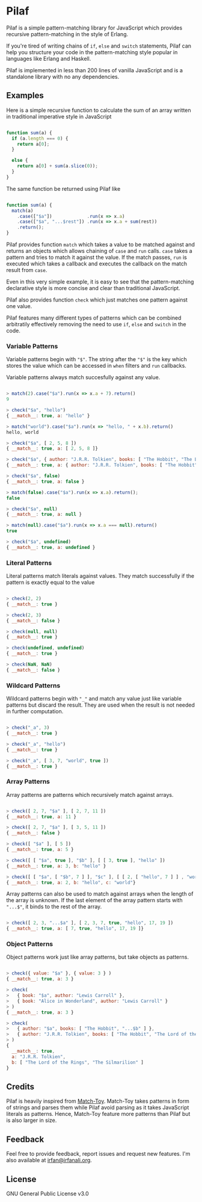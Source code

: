# Pilaf
Pilaf is a simple pattern-matching library for JavaScript which provides
recursive pattern-matching in the style of Erlang.

If you're tired of writing chains of `if`, `else` and `switch` statements,
Pilaf can help you structure your code in the pattern-matching style popular in
languages like Erlang and Haskell.

Pilaf is implemented in less than 200 lines of vanilla JavaScript and is a
standalone library with no any dependencies.

## Examples

Here is a simple recursive function to calculate the sum of an array written in
traditional imperative style in JavaScript

```javascript

function sum(a) {
  if (a.length === 0) {
    return a[0];
  }

  else {
    return a[0] + sum(a.slice(0));
  }
}

```

The same function be returned using Pilaf like

```javascript

function sum(a) {
  match(a)
    .case(["$a"])             .run(x => x.a)
    .case(["$a", "...$rest"]) .run(x => x.a + sum(rest))
    .return();
}

```

Pilaf provides function `match` which takes a value to be matched against and
returns an objects which allows chaining of `case` and `run` calls. `case`
takes a pattern and tries to match it against the value. If the match passes,
`run` is executed which takes a callback and executes the callback on the match
result from `case`.

Even in this very simple example, it is easy to see that the pattern-matching declarative
style is more concise and clear than traditional JavaScript.

Pilaf also provides function `check` which just matches one pattern against one value.

Pilaf features many different types of patterns which can be combined
arbitratily effectively removing the need to use `if`, `else` and `switch` in
the code.

### Variable Patterns
Variable patterns begin with `"$"`. The string after the `"$"` is the key which
stores the value which can be accessed in `when` filters and `run` callbacks.

Variable patterns always match succesfully against any value.

```javascript

> match(2).case("$a").run(x => x.a + 7).return()
9

> check("$a", "hello")
{ __match__: true, a: "hello" }

> match("world").case("$a").run(x => "hello, " + x.b).return()
hello, world

> check("$a", [ 2, 5, 8 ])
{ __match__: true, a: [ 2, 5, 8 ]}

> check("$a", { author: "J.R.R. Tolkien", books: [ "The Hobbit", "The Lord of the Rings" ] })
{ __match__: true, a: { author: "J.R.R. Tolkien", books: [ "The Hobbit", "The Lord of the Rings" ] })

> check("$a", false)
{ __match__: true, a: false }

> match(false).case("$a").run(x => x.a).return();
false

> check("$a", null)
{ __match__: true, a: null }

> match(null).case("$a").run(x => x.a === null).return()
true

> check("$a", undefined)
{ __match__: true, a: undefined }

```

### Literal Patterns
Literal patterns match literals against values. They match successfully if the
pattern is exactly equal to the value

```javascript

> check(2, 2)
{ __match__: true }

> check(2, 3)
{ __match__: false }

> check(null, null)
{ __match__: true }

> check(undefined, undefined)
{ __match__: true }

> check(NaN, NaN)
{ __match__: false }

```


### Wildcard Patterns
Wildcard patterns begin with `"_"` and match any value just like variable
patterns but discard the result. They are used when the result is not needed in
further computation.

```javascript

> check("_a", 3)
{ __match__: true }

> check("_a", "hello")
{ __match__: true }

> check("_a", [ 3, 7, "world", true ])
{ __match__: true }

```

### Array Patterns
Array patterns are patterns which recursively match against arrays.

```javascript

> check([ 2, 7, "$a" ], [ 2, 7, 11 ])
{ __match__: true, a: 11 }

> check([ 2, 7, "$a" ], [ 3, 5, 11 ])
{ __match__: false }

> check([ "$a" ], [ 5 ])
{ __match__: true, a: 5 }

> check([ [ "$a", true ], "$b" ], [ [ 3, true ], "hello" ])
{ __match__: true, a: 3, b: "hello" }

> check([ [ "$a", [ "$b", 7 ] ], "$c" ], [ [ 2, [ "hello", 7 ] ] , "world" ])
{ __match__: true, a: 2, b: "hello", c: "world"}

```

Array patterns can also be used to match against arrays when the length of the
array is unknown. If the last element of the array pattern starts with `"...$"`,
it binds to the rest of the array.   

```javascript

> check([ 2, 3, "...$a" ], [ 2, 3, 7, true, "hello", 17, 19 ])
{ __match__: true, a: [ 7, true, "hello", 17, 19 ]}

```

### Object Patterns
Object patterns work just like array patterns, but take objects as patterns.

```javascript

> check({ value: "$a" }, { value: 3 } )
{ __match__: true, a: 3 }

> check(
>   { book: "$a", author: "Lewis Carroll" },
>   { book: "Alice in Wonderland", author: "Lewis Carroll" }
> )
{ __match__: true, a: 3 }

> check(
>   { author: "$a", books: [ "The Hobbit", "...$b" ] },
>   { author: "J.R.R. Tolkien", books: [ "The Hobbit", "The Lord of the Rings", "The Silmarilion" ] }
> )
{
  __match__: true,
  a: "J.R.R. Tolkien",
  b: [ "The Lord of the Rings", "The Silmarilion" ]
}

```

## Credits
Pilaf is heavily inspired from
[Match-Toy](https://github.com/AlfonsoFilho/match-toy). Match-Toy takes
patterns in form of strings and parses them while Pilaf avoid parsing as it
takes JavaScript literals as patterns. Hence, Match-Toy feature more patterns
than Pilaf but is also larger in size.

## Feedback
Feel free to provide feedback, report issues and request new features. I'm also
available at irfan@irfanali.org.

## License
GNU General Public License v3.0
